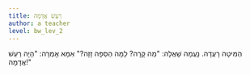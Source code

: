 ```yaml
---
title: רַעַשׁ אֲדָמָה
author: a teacher
level: bw_lev_2
---
```



הַמִּיטָה רָעֲדָה.
נָעֲמָה שָׁאֲלָה: 
"מַה קָּרָה?
לָמָּה הַסַּפָּה זָזָה?"
אִמָּא אָמְרָה:
"הָיָה רַעַשׁ אֲדָמָה!"
